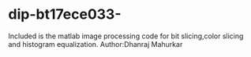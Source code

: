 # dip-bt17ece033-
Included is the matlab image processing code for bit slicing,color slicing and histogram equalization.
Author:Dhanraj Mahurkar
